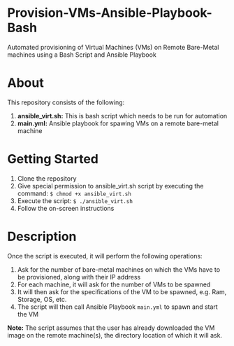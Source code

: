# Provision-VMs-Ansible-Playbook-Bash
Automated provisioning of Virtual Machines (VMs) on Remote Bare-Metal machines using a Bash Script and Ansible Playbook

# About
This repository consists of the following:
1. __ansible_virt.sh:__ This is bash script which needs to be run for automation
2. __main.yml:__ Ansible playbook for spawing VMs on a remote bare-metal machine

# Getting Started
1. Clone the repository
2. Give special permission to ansible_virt.sh script by executing the command: <code>$ chmod +x ansible_virt.sh</code>
3. Execute the script: <code>$ ./ansible_virt.sh</code>
4. Follow the on-screen instructions

# Description
Once the script is executed, it will perform the following operations:
1. Ask for the number of bare-metal machines on which the VMs have to be provisioned, along with their IP address
2. For each machine, it will ask for the number of VMs to be spawned 
3. It will then ask for the specifications of the VM to be spawned, e.g. Ram, Storage, OS, etc.
4. The script will then call Ansible Playbook <code>main.yml</code> to spawn and start the VM

__Note:__ The script assumes that the user has already downloaded the VM image on the remote machine(s), the directory location of which it will ask.

